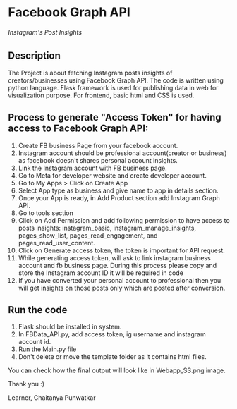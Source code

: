 # Facebook Graph API 
###### Instagram's Post Insights

## Description

The Project is about fetching Instagram posts insights of creators/businesses using Facebook Graph API. The code is written using python language. Flask framework is used for publishing data in web for visualization purpose. For frontend, basic html and CSS is used.

## Process to generate "Access Token" for having access to Facebook Graph API:

1. Create FB business Page from your facebook account.
2. Instagram account should be professional account(creator or business) as facebook doesn't shares personal account insights. 
3. Link the Instagram account with FB business page.
4. Go to Meta for developer website and create developer account.
5. Go to My Apps > Click on Create App 
6. Select App type as business and give name to app in details section.
7. Once your App is ready, in Add Product section add Instagram Graph API.
8. Go to tools section 
9. Click on Add Permission and add following permission to have access to posts insights: instagram_basic, instagram_manage_insights, pages_show_list, pages_read_engagement, and pages_read_user_content.
10.  Click on Generate access token, the token is important for API request.
11. While generating access token, will ask to link instagram business account and fb business page. During this process please copy and store the Instagram account ID it will be required in code
12. If you have converted your personal account to professional then you will get insights on those posts only which are posted after conversion.


## Run the code 
 1. Flask should be installed in system.
 2. In FBData_API.py, add access token, ig username and instagram account id.
 3. Run the Main.py file
 4. Don't delete or move the template folder as it contains html files.

 You can check how the final output will look like in Webapp_SS.png image.

Thank you :)

Learner,
Chaitanya Punwatkar

